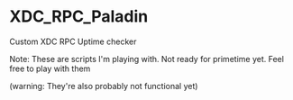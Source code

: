 # XDC_RPC_Paladin
Custom XDC RPC Uptime checker

Note: These are scripts I'm playing with. Not ready for primetime yet. Feel free to play with them

(warning: They're also probably not functional yet)
